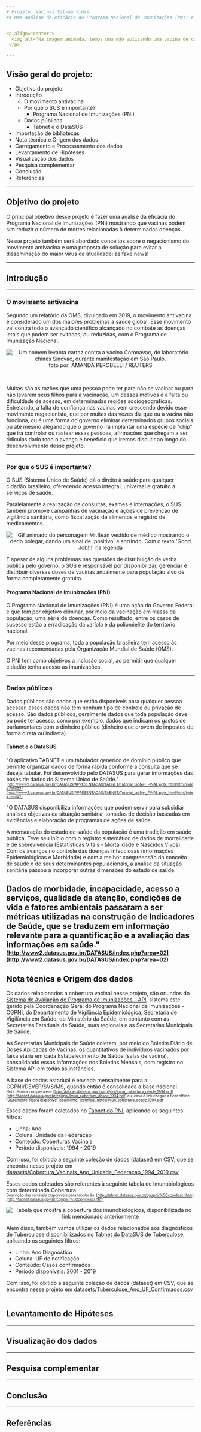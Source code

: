 ```yaml
---
# Projeto: Vacinas Salvam Vidas
## Uma análise da eficâcia do Programa Nacional de Imunizações (PNI) e uma breve solução para o negacionismo do movimento antivacina


<p align="center">
  <img alt="Na imagem animada, temos uma mão aplicando uma vacina de conhecimento para combater as fakenews" src="images/Vacina_contra_Fakenews.gif" />
 </p>

---
```

## Visão geral do projeto:

 - Objetivo do projeto
 - Introdução
    - O movimento antivacina
    - Por que o SUS é importante?
        - Programa Nacional de Imunizações (PNI)
    - Dados públicos
        - Tabnet e o DataSUS
 - Importação de bibliotecas
 - Nota técnica e Origem dos dados
 - Carregamento e Processamento dos dados
 - Levantamento de Hipóteses
 - Visualização dos dados
 - Pesquisa complementar
 - Conclusão
 - Referências
 
 ---
 
## Objetivo do projeto

O principal objetivo desse projeto é fazer uma análise da eficâcia do Programa Nacional de Imunizações (PNI) mostrando que vacinas podem sim reduzir o número de mortes relacionadas à determinadas doenças. 

Nesse projeto também será abordado conceitos sobre o negacionismo do movimento antivacina e uma proposta de solução para evitar a disseminação do maior virus da atualidade: as fake news!

---

## Introdução

---
### O movimento antivacina

Segundo um relatório da OMS, divulgado em 2019, o movimento antivacina é considerado um dos maiores problemas a saúde global. Esse movimento vai contra todo o avançado cientifico alcançado no combate as doenças letais que podem ser evitadas, ou reduzidas, com o Programa de Imunização Nacional.

<p align="center">
  <img alt="Um homem levanta cartaz contra a vacina Coronavac, do laboratório chinês Sinovac, durante manifestação em São Paulo." src="images/vacinas_nao.jpg" />
<br/>foto por: AMANDA PEROBELLI / REUTERS </p>

<br>

Muitas são as razões que uma pessoa pode ter para não se vacinar ou para não levarem seus filhos para a vacinação, um desses motivos é a falta ou dificuldade de acesso, em determinadas regiões sociogeográficas. Entretando, a falta de confiança nas vacinas vem crescendo devido esse movimento negacionista, que por muitas das vezes diz que ou a vacina não funciona, ou é uma forma do governo eliminar determinados grupos sociais ou até mesmo alegando que o governo irá implantar uma espécie de "chip" que irá controlar ou rastear essas pessoas, afirmações que chegam a ser ridiculas dado todo o avanço e beneficio que iremos discutir ao longo do desenvolvimento desse projeto.

---

### Por que o SUS é importante?

O SUS (Sistema Único de Saúde) dá o direito à saúde para qualquer cidadão brasileiro, oferecendo acesso integral, universal e gratuito a serviços de saúde.

Paralelamente à realização de consultas, exames e internações, o SUS também promove campanhas de vacinação e ações de prevenção de vigilância sanitária, como fiscalização de alimentos e registro de medicamentos.

<p align="center">
  <img alt="Gif animado do personagem Mr.Bean vestido de médico mostrando o dedo polegar, dando um sinal de 'positivo' e sorrindo. Com o texto 'Good Job!!!' na legenda" src="images/mrbean.gif" />
</p>

E apesar de alguns problemas nas questões de distribuição de verba pública pelo governo, o SUS é responsável por disponibilizar, gerenciar e distribuir diversas doses de vacinas anualmente para população alvo de forma completamente gratuita. 

#### Programa Nacional de Imunizações (PNI)

O Programa Nacional de Imunizações (PNI) é uma ação do Governo Federal e que tem por objetivo eliminar, por meio da vacinação em massa da população, uma série de doenças. Como resultado, entre os casos de sucesso estão a erradicação da varíola e da poliomielite do territorio nacional.

Por meio desse programa, toda a população brasileira tem acesso às vacinas recomendadas pela Organização Mundial de Saúde (OMS).

O PNI tem como objetivos a inclusão social, ao permitir que qualquer cidadão tenha acesso às imunizações.

---

### Dados públicos

Dados públicos são dados que estão disponíveis para qualquer pessoa acessar, esses dados não tem nenhum tipo de controle ou privação de acesso.
São dados públicos, geralmente dados que toda população deve ou pode ter acesso, como por exemplo, dados que indicam os gastos de parlamentares com o dinheiro público (dinheiro que provem de impostos de forma direta ou indireta).

#### Tabnet e o DataSUS

"O aplicativo TABNET é um tabulador genérico de domínio público que permite organizar dados de forma rápida conforme a consulta que se deseja tabular. Foi desenvolvido pelo DATASUS para gerar informações das bases de dados do Sistema Único de Saúde." <sub><sup>[http://www2.datasus.gov.br/DATASUS/APRESENTACAO/TABNET/Tutorial_tabNet_FINAL.pptx_html/html/index.html#2](http://www2.datasus.gov.br/DATASUS/APRESENTACAO/TABNET/Tutorial_tabNet_FINAL.pptx_html/html/index.html#2)</sup></sub>

"O DATASUS disponibiliza informações que podem servir para subsidiar  análises objetivas da situação sanitária, tomadas de decisão baseadas em evidências e elaboração de programas de ações de saúde.

A mensuração do estado de saúde da população é uma tradição em saúde pública. Teve seu início com o registro sistemático de dados de mortalidade e de sobrevivência (Estatísticas Vitais - Mortalidade e Nascidos Vivos). Com os avanços no controle das doenças infecciosas (informações Epidemiológicas e Morbidade) e com a melhor compreensão do conceito de saúde e de seus determinantes populacionais, a análise da situação sanitária passou a incorporar outras dimensões do estado de saúde.

Dados de morbidade, incapacidade, acesso a serviços, qualidade da atenção, condições de vida e fatores ambientais passaram a ser métricas utilizadas na construção de Indicadores de Saúde, que se traduzem em informação relevante para a quantificação e a avaliação das informações em saúde." <sub><sup>[http://www2.datasus.gov.br/DATASUS/index.php?area=02](http://www2.datasus.gov.br/DATASUS/index.php?area=02)</sup></sub>
---
## Nota técnica e Origem dos dados

Os dados relacionados a cobertura vacinal nesse projeto, são oriundos do [Sistema de Avaliação do Programa de Imunizações - API](http://pni.datasus.gov.br/), sistema este gerido pela Coordenação Geral do Programa Nacional de Imunizações - CGPNI, do Departamento de Vigilância Epidemiológica, Secretaria de Vigilância em Saúde, do Ministério da Saúde, em conjunto com as Secretarias Estaduais de Saúde, suas regionais e as Secretarias Municipais de Saúde.

As Secretarias Municipais de Saúde coletam, por meio do Boletim Diário de Doses Aplicadas de Vacinas, os quantitativos de indivíduos vacinados por faixa etária em cada Estabelecimento de Saúde (salas de vacina), consolidando essas informações nos
Boletins Mensais, com registro no Sistema API em todas as instâncias.

A base de dados estadual é enviada mensalmente para a CGPNI/DEVEP/SVS/MS, quando então é consolidada a base nacional.
<br/><sup><sub>Nota técnica completa em: [http://tabnet.datasus.gov.br/cgi/pni/Imun_cobertura_desde_1994.pdf](http://tabnet.datasus.gov.br/cgi/pni/Imun_cobertura_desde_1994.pdf) ou, caso o link chegue a ficar offline futuramente, ficará disponível localmente: [technical_notes/Imun_cobertura_desde_1994.pdf](technical_notes/Imun_cobertura_desde_1994.pdf)</sub></sup>

Esses dados foram coletados no [Tabnet do PNI](http://tabnet.datasus.gov.br/cgi/tabcgi.exe?pni/cnv/cpniuf.def), aplicando os seguintes filtros:
 - Linha: Ano
 - Coluna: Unidade da Federação
 - Conteúdo: Coberturas Vacinais
 - Período disponíveis: 1994 - 2019

Com isso, foi obitido a seguinte coleção de dados (dataset) em CSV, que se encontra nesse projeto em [datasets/Cobertura_Vacinais_Ano_Unidade_Federacao_1994_2019.csv](datasets/Cobertura_Vacinais_Ano_Unidade_Federacao_1994_2019.csv)

Esses dados coletados são referentes à seguinte tabela de Imunobiológicos com determinada Cobertura:
<br/><sup><sub>Descrição das variáveis disponíveis para tabulação: [http://tabnet.datasus.gov.br/cgi/pni/%5Ccpnidescr.htm](http://tabnet.datasus.gov.br/cgi/pni/%5Ccpnidescr.htm)</sub></sup>
 
 <p align="center">
  <img alt="Tabela que mostra a cobertura dos imunobiológicos, disponibilizada no link mencionado anteriormente"  src="images/tabela_cobertura_imunobiologicos.png" />
</p>
 
 Além disso, também vamos utilizar os dados relacionados aos diagnósticos de Tuberculose disponibilizados no [Tabnet do DataSUS de Tuberculose](http://tabnet.datasus.gov.br/cgi/tabcgi.exe?sinannet/cnv/tubercbr.def), aplicando os seguintes filtros:
 - Linha: Ano Diagnóstico
 - Coluna: UF de notificação
 - Conteúdo: Casos confirmados
 - Período disponíveis: 2001 - 2019

Com isso, foi obitido a seguinte coleção de dados (dataset) em CSV, que se encontra nesse projeto em [datasets/Tuberculose_Ano_UF_Confirmados.csv](datasets/Tuberculose_Ano_UF_Confirmados.csv)
 
 ---
 ## Levantamento de Hipóteses
 
 ---
 ## Visualização dos dados
 
 ---
 ## Pesquisa complementar
 
 ---
 ## Conclusão
 
 ---
 ## Referências
